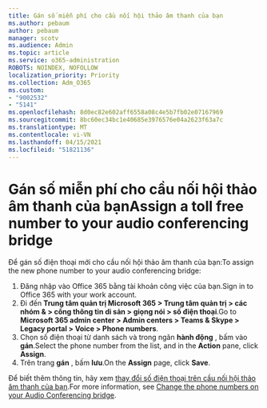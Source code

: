 ```yaml
---
title: Gán số miễn phí cho cầu nối hội thảo âm thanh của bạn
ms.author: pebaum
author: pebaum
manager: scotv
ms.audience: Admin
ms.topic: article
ms.service: o365-administration
ROBOTS: NOINDEX, NOFOLLOW
localization_priority: Priority
ms.collection: Adm_O365
ms.custom:
- "9002532"
- "5141"
ms.openlocfilehash: 8d0ec82e602aff6558a08c4e5b7fb02e07167969
ms.sourcegitcommit: 8bc60ec34bc1e40685e3976576e04a2623f63a7c
ms.translationtype: MT
ms.contentlocale: vi-VN
ms.lasthandoff: 04/15/2021
ms.locfileid: "51821136"
---
```

# <a name="assign-a-toll-free-number-to-your-audio-conferencing-bridge"></a><span data-ttu-id="862a9-102">Gán số miễn phí cho cầu nối hội thảo âm thanh của bạn</span><span class="sxs-lookup"><span data-stu-id="862a9-102">Assign a toll free number to your audio conferencing bridge</span></span>

<span data-ttu-id="862a9-103">Để gán số điện thoại mới cho cầu nối hội thảo âm thanh của bạn:</span><span class="sxs-lookup"><span data-stu-id="862a9-103">To assign the new phone number to your audio conferencing bridge:</span></span>

1. <span data-ttu-id="862a9-104">Đăng nhập vào Office 365 bằng tài khoản công việc của bạn.</span><span class="sxs-lookup"><span data-stu-id="862a9-104">Sign in to Office 365 with your work account.</span></span>
2. <span data-ttu-id="862a9-105">Đi đến **Trung tâm quản trị Microsoft 365 > Trung tâm quản trị > các nhóm & > cổng thông tin di sản > giọng nói > số điện thoại**.</span><span class="sxs-lookup"><span data-stu-id="862a9-105">Go to **Microsoft 365 admin center > Admin centers > Teams & Skype > Legacy portal > Voice > Phone numbers**.</span></span>
3. <span data-ttu-id="862a9-106">Chọn số điện thoại từ danh sách và trong ngăn **hành động** , bấm vào **gán**.</span><span class="sxs-lookup"><span data-stu-id="862a9-106">Select the phone number from the list, and in the **Action** pane, click **Assign**.</span></span>
4. <span data-ttu-id="862a9-107">Trên trang **gán** , bấm **lưu**.</span><span class="sxs-lookup"><span data-stu-id="862a9-107">On the **Assign** page, click **Save**.</span></span>

<span data-ttu-id="862a9-108">Để biết thêm thông tin, hãy xem [thay đổi số điện thoại trên cầu nối hội thảo âm thanh của bạn](https://docs.microsoft.com/MicrosoftTeams/change-the-phone-numbers-on-your-audio-conferencing-bridge).</span><span class="sxs-lookup"><span data-stu-id="862a9-108">For more information, see [Change the phone numbers on your Audio Conferencing bridge](https://docs.microsoft.com/MicrosoftTeams/change-the-phone-numbers-on-your-audio-conferencing-bridge).</span></span>
